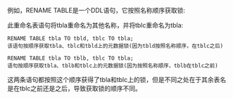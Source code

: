 例如，RENAME TABLE是一个DDL语句，它按照名称顺序获取锁:

此重命名表语句将tbla重命名为其他名称，并将tblc重命名为tbla:

	RENAME TABLE tbla TO tbld, tblc TO tbla;
	该语句按顺序获取tbla、tblc和tbld上的元数据锁(因为tbld按照名称顺序，在tblc之后)

	RENAME TABLE tbla TO tblb, tblc TO tbla;
	语句按顺序获取tbla、tblb和tblc上的元数据锁(因为按照名称顺序，tblb在tblc之前)
	
这两条语句都按照这个顺序获得了tbla和tblc上的锁，但是不同之处在于其余表名是在tblc之前还是之后，导致获取锁的顺序不同。